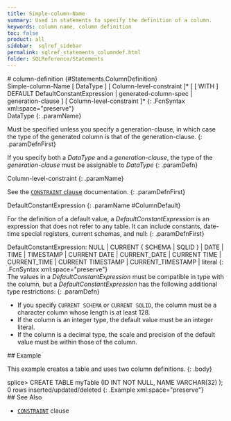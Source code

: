 ```yaml
---
title: Simple-column-Name
summary: Used in statements to specify the definition of a column.
keywords: column name, column definition
toc: false
product: all
sidebar:  sqlref_sidebar
permalink: sqlref_statements_columndef.html
folder: SQLReference/Statements
---
```

<section>
<div class="TopicContent" data-swiftype-index="true" markdown="1">
# column-definition   {#Statements.ColumnDefinition}

<div class="fcnWrapperWide" markdown="1">
    Simple-column-Name
       [ DataType ]
       [ Column-level-constraint ]*
       [ [ WITH ] DEFAULT DefaultConstantExpression
         | generated-column-spec
         | generation-clause
       ]
       [ Column-level-constraint ]*
{: .FcnSyntax xml:space="preserve"}

</div>
<div class="paramList" markdown="1">
DataType
{: .paramName}

Must be specified unless you specify a generation-clause, in which case
the type of the generated column is that of the generation-clause.
{: .paramDefnFirst}

If you specify both a *DataType* and a *generation-clause*, the type of
the *generation-clause* must be assignable to *DataType*
{: .paramDefn}

Column-level-constraint
{: .paramName}

See the [`CONSTRAINT` clause](sqlref_clauses_constraint.html)
documentation.
{: .paramDefnFirst}

DefaultConstantExpression
{: .paramName #ColumnDefault}

For the definition of a default value, a
<var>DefaultConstantExpression</var> is an expression that does not
refer to any table. It can include constants, date-time special
registers, current schemas, and null:
{: .paramDefnFirst}

<div class="fcnWrapperWide" markdown="1">
    DefaultConstantExpression:
       NULL
     | CURRENT { SCHEMA | SQLID }
     | DATE
     | TIME
     | TIMESTAMP
     | CURRENT DATE | CURRENT_DATE
     | CURRENT TIME | CURRENT_TIME
     | CURRENT TIMESTAMP | CURRENT_TIMESTAMP
     | literal
{: .FcnSyntax xml:space="preserve"}

</div>
The values in a <var>DefaultConstantExpression</var> must be compatible
in type with the column, but a <var>DefaultConstantExpression</var> has
the following additional type restrictions:
{: .paramDefn}

* If you specify `CURRENT SCHEMA` or `CURRENT SQLID`, the column must be
  a character column whose length is at least 128.
* If the column is an integer type, the default value must be an integer
  literal.
* If the column is a decimal type, the scale and precision of the
  default value must be within those of the column.

</div>
## Example

This example creates a table and uses two column definitions.
{: .body}

<div class="preWrapper" markdown="1">
    splice> CREATE TABLE myTable (ID INT NOT NULL, NAME VARCHAR(32) );
    0 rows inserted/updated/deleted
{: .Example xml:space="preserve"}

</div>
## See Also

* [`CONSTRAINT`](sqlref_clauses_constraint.html) clause

</div>
</section>

